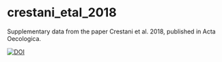 # crestani_etal_2018

Supplementary data from the paper Crestani et al. 2018, published in Acta Oecologica.

<a href="https://doi.org/10.5281/zenodo.1487593"><img src="https://zenodo.org/badge/DOI/10.5281/zenodo.1487593.svg" alt="DOI"></a>

